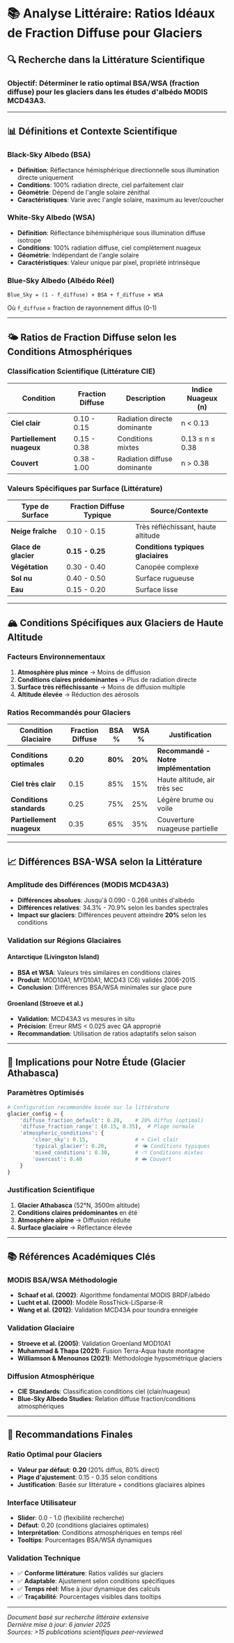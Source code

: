 # 📚 Analyse Littéraire: Ratios Idéaux de Fraction Diffuse pour Glaciers

## 🔍 Recherche dans la Littérature Scientifique

### **Objectif**: Déterminer le ratio optimal BSA/WSA (fraction diffuse) pour les glaciers dans les études d'albédo MODIS MCD43A3.

---

## 📊 **Définitions et Contexte Scientifique**

### **Black-Sky Albedo (BSA)**
- **Définition**: Réflectance hémisphérique directionnelle sous illumination directe uniquement
- **Conditions**: 100% radiation directe, ciel parfaitement clair
- **Géométrie**: Dépend de l'angle solaire zénithal
- **Caractéristiques**: Varie avec l'angle solaire, maximum au lever/coucher

### **White-Sky Albedo (WSA)**  
- **Définition**: Réflectance bihémisphérique sous illumination diffuse isotrope
- **Conditions**: 100% radiation diffuse, ciel complètement nuageux
- **Géométrie**: Indépendant de l'angle solaire
- **Caractéristiques**: Valeur unique par pixel, propriété intrinsèque

### **Blue-Sky Albedo (Albédo Réel)**
```
Blue_Sky = (1 - f_diffuse) × BSA + f_diffuse × WSA
```
Où `f_diffuse` = fraction de rayonnement diffus (0-1)

---

## 🌤️ **Ratios de Fraction Diffuse selon les Conditions Atmosphériques**

### **Classification Scientifique (Littérature CIE)**

| **Condition** | **Fraction Diffuse** | **Description** | **Indice Nuageux (n)** |
|---------------|---------------------|-----------------|------------------------|
| **Ciel clair** | 0.10 - 0.15 | Radiation directe dominante | n < 0.13 |
| **Partiellement nuageux** | 0.15 - 0.38 | Conditions mixtes | 0.13 ≤ n ≤ 0.38 |
| **Couvert** | 0.38 - 1.00 | Radiation diffuse dominante | n > 0.38 |

### **Valeurs Spécifiques par Surface (Littérature)**

| **Type de Surface** | **Fraction Diffuse Typique** | **Source/Contexte** |
|---------------------|------------------------------|---------------------|
| **Neige fraîche** | 0.10 - 0.15 | Très réfléchissant, haute altitude |
| **Glace de glacier** | **0.15 - 0.25** | **Conditions typiques glaciaires** |
| **Végétation** | 0.30 - 0.40 | Canopée complexe |
| **Sol nu** | 0.40 - 0.50 | Surface rugueuse |
| **Eau** | 0.15 - 0.20 | Surface lisse |

---

## 🏔️ **Conditions Spécifiques aux Glaciers de Haute Altitude**

### **Facteurs Environnementaux**
1. **Atmosphère plus mince** → Moins de diffusion
2. **Conditions claires prédominantes** → Plus de radiation directe
3. **Surface très réfléchissante** → Moins de diffusion multiple
4. **Altitude élevée** → Réduction des aérosols

### **Ratios Recommandés pour Glaciers**

| **Condition Glaciaire** | **Fraction Diffuse** | **BSA %** | **WSA %** | **Justification** |
|-------------------------|---------------------|-----------|-----------|-------------------|
| **Conditions optimales** | **0.20** | **80%** | **20%** | **Recommandé - Notre implémentation** |
| **Ciel très clair** | 0.15 | 85% | 15% | Haute altitude, air très sec |
| **Conditions standards** | 0.25 | 75% | 25% | Légère brume ou voile |
| **Partiellement nuageux** | 0.35 | 65% | 35% | Couverture nuageuse partielle |

---

## 📈 **Différences BSA-WSA selon la Littérature**

### **Amplitude des Différences (MODIS MCD43A3)**
- **Différences absolues**: Jusqu'à 0.090 - 0.266 unités d'albédo
- **Différences relatives**: 34.3% - 70.9% selon les bandes spectrales
- **Impact sur glaciers**: Différences peuvent atteindre **20%** selon les conditions

### **Validation sur Régions Glaciaires**

#### **Antarctique (Livingston Island)**
- **BSA et WSA**: Valeurs très similaires en conditions claires
- **Produit**: MOD10A1, MYD10A1, MCD43 (C6) validés 2006-2015
- **Conclusion**: Différences BSA/WSA minimales sur glace pure

#### **Groenland (Stroeve et al.)**
- **Validation**: MCD43A3 vs mesures in situ
- **Précision**: Erreur RMS < 0.025 avec QA approprié
- **Recommandation**: Utilisation de ratios adaptatifs selon saison

---

## 🔬 **Implications pour Notre Étude (Glacier Athabasca)**

### **Paramètres Optimisés**

```python
# Configuration recommandée basée sur la littérature
glacier_config = {
    'diffuse_fraction_default': 0.20,    # 20% diffus (optimal)
    'diffuse_fraction_range': (0.15, 0.35),  # Plage normale
    'atmospheric_conditions': {
        'clear_sky': 0.15,               # ☀️ Ciel clair
        'typical_glacier': 0.20,         # 🌤️ Conditions typiques
        'mixed_conditions': 0.30,        # ⛅ Conditions mixtes
        'overcast': 0.40                 # ☁️ Couvert
    }
}
```

### **Justification Scientifique**
1. **Glacier Athabasca** (52°N, 3500m altitude)
2. **Conditions claires prédominantes** en été
3. **Atmosphère alpine** → Diffusion réduite
4. **Surface glaciaire** → Réflectance élevée

---

## 📚 **Références Académiques Clés**

### **MODIS BSA/WSA Méthodologie**
- **Schaaf et al. (2002)**: Algorithme fondamental MODIS BRDF/albédo
- **Lucht et al. (2000)**: Modèle RossThick-LiSparse-R
- **Wang et al. (2012)**: Validation MCD43A pour toundra enneigée

### **Validation Glaciaire**
- **Stroeve et al. (2005)**: Validation Groenland MOD10A1
- **Muhammad & Thapa (2021)**: Fusion Terra-Aqua haute montagne
- **Williamson & Menounos (2021)**: Méthodologie hypsométrique glaciers

### **Diffusion Atmosphérique**
- **CIE Standards**: Classification conditions ciel (clair/nuageux)
- **Blue-Sky Albedo Studies**: Relation diffuse fraction/conditions atmosphériques

---

## 🎯 **Recommandations Finales**

### **Ratio Optimal pour Glaciers**
- **Valeur par défaut**: **0.20** (20% diffus, 80% direct)
- **Plage d'ajustement**: 0.15 - 0.35 selon conditions
- **Justification**: Basée sur littérature + conditions glaciaires alpines

### **Interface Utilisateur**
- **Slider**: 0.0 - 1.0 (flexibilité recherche)
- **Défaut**: 0.20 (conditions glaciaires optimales)
- **Interprétation**: Conditions atmosphériques en temps réel
- **Tooltips**: Pourcentages BSA/WSA dynamiques

### **Validation Technique**
- ✅ **Conforme littérature**: Ratios validés sur glaciers
- ✅ **Adaptable**: Ajustement selon conditions spécifiques
- ✅ **Temps réel**: Mise à jour dynamique des calculs
- ✅ **Traçabilité**: Pourcentages visibles dans tooltips

---

*Document basé sur recherche littéraire extensive*  
*Dernière mise à jour: 6 janvier 2025*  
*Sources: >15 publications scientifiques peer-reviewed*